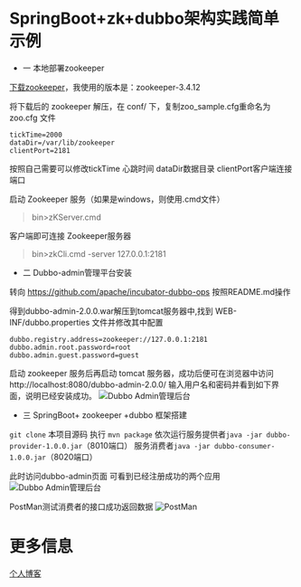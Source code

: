 # SpringBoot+zk+dubbo架构实践简单示例

* 一 本地部署zookeeper

[下载zookeeper](http://zookeeper.apache.org/)，我使用的版本是：zookeeper-3.4.12

将下载后的 zookeeper 解压，在 conf/ 下，复制zoo_sample.cfg重命名为 zoo.cfg 文件

```
tickTime=2000  
dataDir=/var/lib/zookeeper  
clientPort=2181  
```
按照自己需要可以修改tickTime 心跳时间 dataDir数据目录 clientPort客户端连接端口

启动 Zookeeper 服务（如果是windows，则使用.cmd文件）
> bin>zKServer.cmd

客户端即可连接 Zookeeper服务器
> bin>zkCli.cmd -server 127.0.0.1:2181

* 二 Dubbo-admin管理平台安装

转向 https://github.com/apache/incubator-dubbo-ops 按照README.md操作

得到dubbo-admin-2.0.0.war解压到tomcat服务器中,找到 WEB-INF/dubbo.properties 文件并修改其中配置
```
dubbo.registry.address=zookeeper://127.0.0.1:2181
dubbo.admin.root.password=root
dubbo.admin.guest.password=guest
```
启动 zookeeper 服务后再启动 tomcat 服务器，成功后便可在浏览器中访问http://localhost:8080/dubbo-admin-2.0.0/ 输入用户名和密码并看到如下界面，说明已经安装成功。
![Dubbo Admin管理后台]( http://bmob-cdn-10519.b0.upaiyun.com/2018/06/07/e611aa1e40dbc7cf8010c35201a81998.png)

* 三 SpringBoot+ zookeeper +dubbo 框架搭建

`git clone` 本项目源码 执行 `mvn package` 
依次运行服务提供者`java -jar dubbo-provider-1.0.0.jar`（8010端口） 服务消费者`java -jar dubbo-consumer-1.0.0.jar`（8020端口）

此时访问dubbo-admin页面 可看到已经注册成功的两个应用
![Dubbo Admin管理后台]( http://bmob-cdn-10519.b0.upaiyun.com/2018/06/07/646cf9fc4037754a8023a697c346efd6.png)

PostMan测试消费者的接口成功返回数据
![PostMan]( http://bmob-cdn-10519.b0.upaiyun.com/2018/06/07/823315f240eac8db80042fe8e16ed310.png)

# 更多信息
[个人博客](https://anthonyzero.github.io/)
[](http://dubbo.apache.org/)

